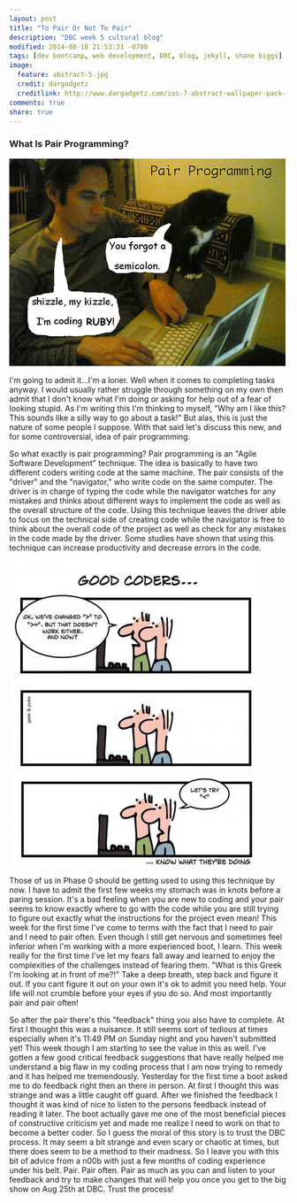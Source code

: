 ```yaml
---
layout: post
title: "To Pair Or Not To Pair"
description: "DBC week 5 cultural blog"
modified: 2014-08-18 21:53:31 -0700
tags: [dev bootcamp, web development, DBC, blog, jekyll, shane biggs]
image:
  feature: abstract-5.jpg
  credit: dargadgetz
  creditlink: http://www.dargadgetz.com/ios-7-abstract-wallpaper-pack-for-iphone-5-and-ipod-touch-retina/ 
comments: true
share: true
---
```


### What Is Pair Programming?

![Ruby](/images/week_5/ruby_cat.jpg)

I'm going to admit it...I'm a loner. Well when it comes to completing tasks anyway. I would usually rather struggle through something on my own then admit that I don't know what I'm doing or asking for help out of a fear of looking stupid. As I'm writing this I'm thinking to myself, "Why am I like this? This sounds like a silly way to go about a task!" But alas, this is just the nature of some people I suppose. With that said let's discuss this new, and for some controversial, idea of pair programming.

So what exactly is pair programming? Pair programming is an "Agile Software Development" technique. The idea is basically to have two different coders writing code at the same machine. The pair consists of the "driver" and the "navigator," who write code on the same computer. The driver is in charge of typing the code while the navigator watches for any mistakes and thinks about different ways to implement the code as well as the overall structure of the code. Using this technique leaves the driver able to focus on the technical side of creating code while the navigator is free to think about the overall code of the project as well as check for any mistakes in the code made by the driver. Some studies have shown that using this technique can increase productivity and decrease errors in the code. 
							
![Coders](/images/week_5/good_coders.jpg)						
							
Those of us in Phase 0 should be getting used to using this technique by now. I have to admit the first few weeks my stomach was in knots before a paring session. It's a bad feeling when you are new to coding and your pair seems to know exactly where to go with the code while you are still trying to figure out exactly what the instructions for the project even mean! This week for the first time I've come to terms with the fact that I need to pair and I need to pair often. Even though I still get nervous and sometimes feel inferior when I'm working with a more experienced boot, I learn. This week really for the first time I've let my fears fall away and learned to enjoy the complexities of the challenges instead of fearing them. "What is this Greek I'm looking at in front of me?!" Take a deep breath, step back and figure it out. If you cant figure it out on your own it's ok to admit you need help. Your life will not crumble before your eyes if you do so. And most importantly pair and pair often!

So after the pair there's this "feedback" thing you also have to complete. At first I thought this was a nuisance. It still seems sort of tedious at times especially when it's 11:49 PM on Sunday night and you haven't submitted yet! This week though I am starting to see the value in this as well. I've gotten a few good critical feedback suggestions that have really helped me understand a big flaw in my coding process that I am now trying to remedy and it has helped me tremendously. Yesterday for the first time a boot asked me to do feedback right then an there in person. At first I thought this was strange and was a little caught off guard. After we finished the feedback I thought it was kind of nice to listen to the persons feedback instead of reading it later. The boot actually gave me one of the most beneficial pieces of constructive criticism yet and made me realize I need to work on that to become a better coder. So I guess the moral of this story is to trust the DBC process. It may seem a bit strange and even scary or chaotic at times, but there does seem to be a method to their madness. So I leave you with this bit of advice from a n00b with just a few months of coding experience under his belt. Pair. Pair often. Pair as much as you can and listen to your feedback and try to make changes that will help you once you get to the big show on Aug 25th at DBC. Trust the process!